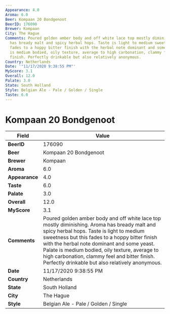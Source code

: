 ```yaml
---
Appearance: 4.0
Aroma: 6.0
Beer: Kompaan 20 Bondgenoot
BeerID: 176090
Brewer: Kompaan
City: The Hague
Comments: Poured golden amber body and off white lace top mostly diminishing. Aroma
  has bready malt and spicy herbal hops. Taste is light to medium sweetness  but this
  fades to a hoppy bitter finish with the herbal note dominant and some yeast. Palate
  is medium bodied, oily texture, average to high carbonation, clammy feel and bitter
  finish. Perfectly drinkable but also relatively anonymous.
Country: Netherlands
Date: '"11/17/2020 9:38:55 PM"'
MyScore: 3.1
Overall: 12.0
Palate: 3.0
State: South Holland
Style: Belgian Ale - Pale / Golden / Single
Taste: 6.0
---
```


# Kompaan 20 Bondgenoot

| Field         | Value |
|---------------|-------|
| **BeerID** | 176090 |
| **Beer** | Kompaan 20 Bondgenoot |
| **Brewer** | Kompaan |
| **Aroma** | 6.0 |
| **Appearance** | 4.0 |
| **Taste** | 6.0 |
| **Palate** | 3.0 |
| **Overall** | 12.0 |
| **MyScore** | 3.1 |
| **Comments** | Poured golden amber body and off white lace top mostly diminishing. Aroma has bready malt and spicy herbal hops. Taste is light to medium sweetness  but this fades to a hoppy bitter finish with the herbal note dominant and some yeast. Palate is medium bodied, oily texture, average to high carbonation, clammy feel and bitter finish. Perfectly drinkable but also relatively anonymous. |
| **Date** | 11/17/2020 9:38:55 PM |
| **Country** | Netherlands |
| **State** | South Holland |
| **City** | The Hague |
| **Style** | Belgian Ale - Pale / Golden / Single |
